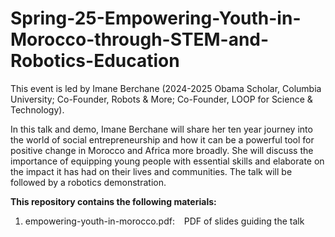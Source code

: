 # Spring-25-Empowering-Youth-in-Morocco-through-STEM-and-Robotics-Education

This event is led by Imane Berchane (2024-2025 Obama Scholar, Columbia University; Co-Founder, Robots & More; Co-Founder, LOOP for Science & Technology).

​In this talk and demo, Imane Berchane will share her ten year journey into the world of social entrepreneurship and how it can be a powerful tool for positive change in Morocco and Africa more broadly. She will discuss the importance of equipping young people with essential skills and elaborate on the impact it has had on their lives and communities. The talk will be followed by a robotics demonstration.

**This repository contains the following materials:**
  1. empowering-youth-in-morocco.pdf: &ensp; PDF of slides guiding the talk
